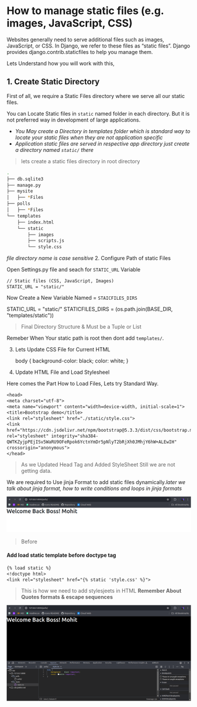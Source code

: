 # How to manage static files (e.g. images, JavaScript, CSS)

Websites generally need to serve additional files such as images, JavaScript, or CSS. In Django, we refer to these files as “static files”. Django provides django.contrib.staticfiles to help you manage them.

Lets Understand how you will work with this,

## 1. Create Static Directory

First of all, we require a Static Files directory where we serve all our static files.

You can Locate Static files in `static` named folder in each directory. But it is not preferred way in development of large applications.

- *You May create a Directory in templates folder which is standard way to locate your static files when they are not application specific*
- *Application static files are served in respective app directory just create a directory named `static/` there*

> lets create a static files directory in root directory

```bash
.
├── db.sqlite3
├── manage.py
├── mysite
│   ├── *Files
├── polls
│   ├── *Files
└── templates
    ├── index.html
    └── static
        ├── images
        ├── scripts.js
        └── style.css
```

*file directory name is case sensitive*
2. Configure Path of static Files

Open Settings.py file and seach for `STATIC_URL` Variable

    // Static files (CSS, JavaScript, Images)
    STATIC_URL = "static/"

Now Create a New Variable Named = `STAICFILES_DIRS`

STATIC_URL = "static/"
STATICFILES_DIRS = (os.path.join(BASE_DIR, "templates/static"))

> Final Directory Structure & Must be a Tuple or List

Remeber When Your static path is root then dont add `templates/`.

3. Lets Update CSS File for Current HTML

    body {
        background-color: black;
        color: white;
    }

4. Update HTML File and Load Stylesheel

Here comes the Part How to Load Files, Lets try Standard Way.

    <head>
    <meta charset="utf-8">
    <meta name="viewport" content="width=device-width, initial-scale=1">
    <title>Bootstrap demo</title>
    <link rel="stylesheet" href="./static/style.css">
    <link href="https://cdn.jsdelivr.net/npm/bootstrap@5.3.3/dist/css/bootstrap.min.css" rel="stylesheet" integrity="sha384-QWTKZyjpPEjISv5WaRU9OFeRpok6YctnYmDr5pNlyT2bRjXh0JMhjY6hW+ALEwIH" crossorigin="anonymous">
    </head>

> As we Updated Head Tag and Added StyleSheet Still we are not getting data.

We are required to Use jinja Format to add static files dynamically.*later we talk about jinja format, how to write conditions and loops in jinja formats*

![alt text](md/image-6.png)

> Before

#### Add load static template before doctype tag

    {% load static %}
    <!doctype html>
    <link rel="stylesheet" href="{% static 'style.css' %}">

> This is how we need to add stylesjeets in HTML **Remember About Quotes formats & escape sequences**

![alt text](md/image-7.png)

<link href="https://maxcdn.bootstrapcdn.com/bootstrap/3.3.6/css/bootstrap.min.css" rel="stylesheet" />
